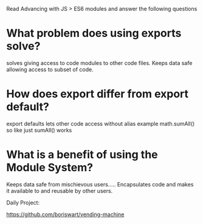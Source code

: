 Read Advancing with JS > ES6 modules and answer the following questions
# What problem does using exports solve?
solves giving access to code modules to other code files.
Keeps data safe allowing access to subset of code.

# How does export differ from export default?
export defaults lets other code access without alias example math.sumAll() so like just sumAll() works

# What is a benefit of using the Module System?

Keeps data safe from mischievous users.....  Encapsulates code and makes it available to and reusable by other users.

Daily  Project:

https://github.com/boriswart/vending-machine